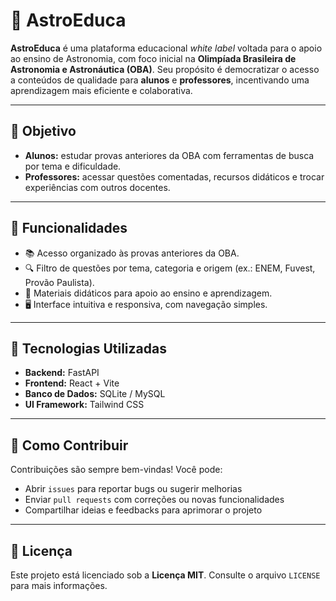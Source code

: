 # 🌌 AstroEduca

**AstroEduca** é uma plataforma educacional *white label* voltada para o apoio ao ensino de Astronomia, com foco inicial na **Olimpíada Brasileira de Astronomia e Astronáutica (OBA)**. Seu propósito é democratizar o acesso a conteúdos de qualidade para **alunos** e **professores**, incentivando uma aprendizagem mais eficiente e colaborativa.

---

## 🎯 Objetivo

- **Alunos:** estudar provas anteriores da OBA com ferramentas de busca por tema e dificuldade.
- **Professores:** acessar questões comentadas, recursos didáticos e trocar experiências com outros docentes.

---

## 🧰 Funcionalidades

- 📚 Acesso organizado às provas anteriores da OBA.
- 🔍 Filtro de questões por tema, categoria e origem (ex.: ENEM, Fuvest, Provão Paulista).
- 📄 Materiais didáticos para apoio ao ensino e aprendizagem.
- 🖥️ Interface intuitiva e responsiva, com navegação simples.

---

## 🧱 Tecnologias Utilizadas

- **Backend:** FastAPI  
- **Frontend:** React + Vite  
- **Banco de Dados:** SQLite / MySQL  
- **UI Framework:** Tailwind CSS  

---

## 🚀 Como Contribuir

Contribuições são sempre bem-vindas! Você pode:

- Abrir `issues` para reportar bugs ou sugerir melhorias
- Enviar `pull requests` com correções ou novas funcionalidades
- Compartilhar ideias e feedbacks para aprimorar o projeto

---

## 📝 Licença

Este projeto está licenciado sob a **Licença MIT**. Consulte o arquivo `LICENSE` para mais informações.
